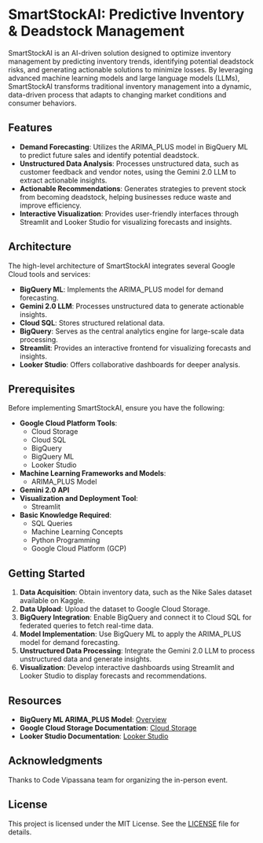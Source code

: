 # SmartStockAI: Predictive Inventory & Deadstock Management

SmartStockAI is an AI-driven solution designed to optimize inventory management by predicting inventory trends, identifying potential deadstock risks, and generating actionable solutions to minimize losses. By leveraging advanced machine learning models and large language models (LLMs), SmartStockAI transforms traditional inventory management into a dynamic, data-driven process that adapts to changing market conditions and consumer behaviors.

## Features

- **Demand Forecasting**: Utilizes the ARIMA_PLUS model in BigQuery ML to predict future sales and identify potential deadstock.
- **Unstructured Data Analysis**: Processes unstructured data, such as customer feedback and vendor notes, using the Gemini 2.0 LLM to extract actionable insights.
- **Actionable Recommendations**: Generates strategies to prevent stock from becoming deadstock, helping businesses reduce waste and improve efficiency.
- **Interactive Visualization**: Provides user-friendly interfaces through Streamlit and Looker Studio for visualizing forecasts and insights.

## Architecture

The high-level architecture of SmartStockAI integrates several Google Cloud tools and services:

- **BigQuery ML**: Implements the ARIMA_PLUS model for demand forecasting.
- **Gemini 2.0 LLM**: Processes unstructured data to generate actionable insights.
- **Cloud SQL**: Stores structured relational data.
- **BigQuery**: Serves as the central analytics engine for large-scale data processing.
- **Streamlit**: Provides an interactive frontend for visualizing forecasts and insights.
- **Looker Studio**: Offers collaborative dashboards for deeper analysis.

## Prerequisites

Before implementing SmartStockAI, ensure you have the following:

- **Google Cloud Platform Tools**:
  - Cloud Storage
  - Cloud SQL
  - BigQuery
  - BigQuery ML
  - Looker Studio
- **Machine Learning Frameworks and Models**:
  - ARIMA_PLUS Model
- **Gemini 2.0 API**
- **Visualization and Deployment Tool**:
  - Streamlit
- **Basic Knowledge Required**:
  - SQL Queries
  - Machine Learning Concepts
  - Python Programming
  - Google Cloud Platform (GCP)

## Getting Started

1. **Data Acquisition**: Obtain inventory data, such as the Nike Sales dataset available on Kaggle.
2. **Data Upload**: Upload the dataset to Google Cloud Storage.
3. **BigQuery Integration**: Enable BigQuery and connect it to Cloud SQL for federated queries to fetch real-time data.
4. **Model Implementation**: Use BigQuery ML to apply the ARIMA_PLUS model for demand forecasting.
5. **Unstructured Data Processing**: Integrate the Gemini 2.0 LLM to process unstructured data and generate insights.
6. **Visualization**: Develop interactive dashboards using Streamlit and Looker Studio to display forecasts and recommendations.

## Resources

- **BigQuery ML ARIMA_PLUS Model**: [Overview](https://cloud.google.com/vertex-ai/docs/tabular-data/forecasting-arima/overview)
- **Google Cloud Storage Documentation**: [Cloud Storage](https://cloud.google.com/bigquery/docs/loading-data-cloud-storage-csv)
- **Looker Studio Documentation**: [Looker Studio](https://lookerstudio.google.com/)

## Acknowledgments
Thanks to Code Vipassana team for organizing the in-person event.

## License

This project is licensed under the MIT License. See the [LICENSE](LICENSE) file for details.

